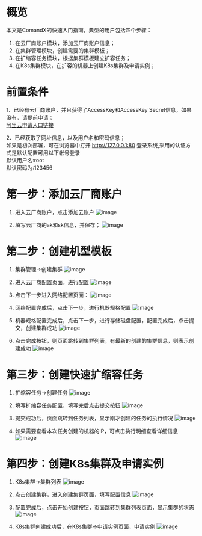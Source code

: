 # 概览
本文是ComandX的快速入门指南，典型的用户包括四个步骤：<br>
1. 在云厂商账户模块，添加云厂商账户信息；<br>
2. 在集群管理模块，创建需要的集群模板；<br>
3. 在扩缩容任务模块，根据集群模板建立扩容任务；<br>
4. 在K8s集群模块，在扩容的机器上创建K8s集群及申请实例；<br>

# 前置条件
1、已经有云厂商账户，并且获得了AccessKey和AccessKey Secret信息，如果没有，请提前申请；<br>
[阿里云申请入口链接](https://help.aliyun.com/document_detail/53045.html)<br>

2、已经获取了网址信息，以及用户名和密码信息；<br>
如果是初次部署，可在浏览器中打开 http://127.0.0.1:80 登录系统,采用的认证方式是默认配置可用以下帐号登录<br>
默认用户名:root<br>
默认密码为:123456<br>

# 第一步：添加云厂商账户

1. 进入云厂商账户，点击添加云账户
![image](https://user-images.githubusercontent.com/94337797/145361515-1c10c13a-c2df-42ae-b49e-708d74f9f886.png)

2. 填写云厂商的ak和sk信息，并保存；
![image](https://user-images.githubusercontent.com/94337797/145361610-19bbda77-7815-4b9d-a155-cc38ab4c6ec3.png)


# 第二步：创建机型模板

1. 集群管理->创建集群
![image](https://user-images.githubusercontent.com/94337797/145361751-04cb5b6f-614f-41e5-b402-f2a478e64d92.png)

2. 进入云厂商配置页面，进行配置
![image](https://user-images.githubusercontent.com/94337797/145344282-048440e9-0005-40db-a39f-ecae0c6bd038.png)


3. 点击下一步进入网络配置页面：
![image](https://user-images.githubusercontent.com/94337797/145344359-e5a05478-0d6d-4473-afe2-b47830156903.png)


4. 网络配置完成后，点击下一步，进行机器规格配置
![image](https://user-images.githubusercontent.com/94337797/145344954-acb888f2-92c1-4060-899c-af3718c57bfe.png)


5. 机器规格配置完成后，点击下一步，进行存储磁盘配置，配置完成后，点击提交，创建集群成功
![image](https://user-images.githubusercontent.com/94337797/145345058-82aa08bd-ad3b-46d6-874e-1f25648d5895.png)


6. 点击完成按钮，则页面跳转到集群列表，有最新的创建的集群信息，则表示创建成功
![image](https://user-images.githubusercontent.com/94337797/145345871-d8e04f06-ed72-4f58-8505-dfb9ab5fa1e8.png)


# 第三步：创建快速扩缩容任务

1. 扩缩容任务->创建任务
![image](https://user-images.githubusercontent.com/94337797/145346132-372c2611-47dd-42e9-af1c-bd890bdc7319.png)


2. 填写扩缩容任务配置，填写完后点击提交按钮
![image](https://user-images.githubusercontent.com/94337797/145346567-69f33c5d-1aae-4693-b1a6-bebbd263fba1.png)


3. 提交成功后，页面跳转到任务列表，显示刚才创建的任务的执行情况
![image](https://user-images.githubusercontent.com/94337797/145346741-10b4494a-9a19-47bf-8200-ca911e1ddc54.png)


4. 如果需要查看本次任务创建的机器的IP，可点击执行明细查看详细信息
![image](https://user-images.githubusercontent.com/94337797/145346855-14bca836-0b33-43c2-99dd-9bbe07332df7.png)

# 第四步：创建K8s集群及申请实例

1. K8s集群->集群列表
![image](https://user-images.githubusercontent.com/94337797/145348389-667877c0-50e8-4201-bda0-e2c5ff3d77b0.png)

2. 点击创建集群，进入创建集群页面，填写配置信息
![image](https://user-images.githubusercontent.com/94337797/145348554-2e02790a-6614-4323-b431-cbc97c96e088.png)

3. 配置完成后，点击开始创建按钮，页面跳转到集群列表页面，显示集群的状态
![image](https://user-images.githubusercontent.com/94337797/145349578-227627ec-c289-4601-a6f3-72d54d2e8a78.png)

4. K8s集群创建成功后，在K8s集群->申请实例页面，申请实例
![image](https://user-images.githubusercontent.com/94337797/145353434-83190fef-cb4c-40d8-8426-871fb55f0201.png)



